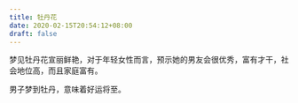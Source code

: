 ```yaml
---
title: 牡丹花
date: 2020-02-15T20:54:12+08:00
draft: false
---
```


梦见牡丹花宣丽鲜艳，对于年轻女性而言，预示她的男友会很优秀，富有才干，社会地位高，而且家庭富有。


男子梦到牡丹，意味着好运将至。
